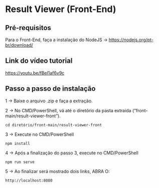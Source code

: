 # Result Viewer (Front-End)

## Pré-requisitos
Para o Front-End, faça a instalação do NodeJS → https://nodejs.org/pt-br/download/

## Link do vídeo tutorial
https://youtu.be/fBel1af6v9c

## Passo a passo de instalação
1 → Baixe o arquivo .zip e faça a extração.

2 → No CMD/PowerShell, vá até o diretório da pasta extraída (“front-main/result-viewer-front”).
```
cd diretório/front-main/result-viewer-front
```

3 → Execute no CMD/PowerShell
```
npm install
```

4 → Após a finalização do passo 3, execute no CMD/PowerShell
```
npm run serve
```

5 → Ao finalizar será mostrado dois links, ABRA O:
```
http://localhost:8080
```
